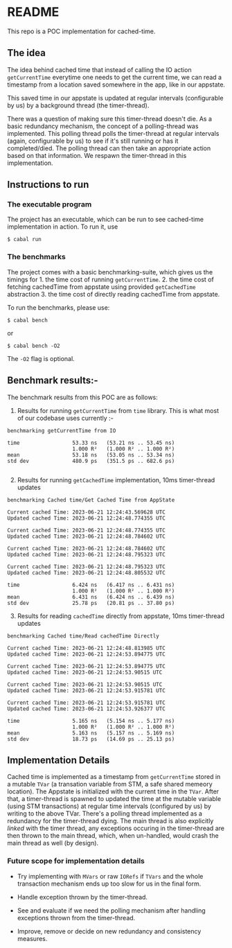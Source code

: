 # README

This repo is a POC implementation for cached-time.

## The idea

The idea behind cached time that instead of calling the IO action `getCurrentTime` everytime
one needs to get the current time, we can read a timestamp from a location saved somewhere in the app,
like in our appstate.

This saved time in our appstate is updated at regular intervals (configurable by us) by a background thread (the timer-thread).

There was a question of making sure this timer-thread doesn't die. As a basic redundancy mechanism, the concept of a polling-thread
was implemented. This polling thread polls the timer-thread at regular intervals (again, configurable by us) to see if it's still
running or has it completed/died. The polling thread can then take an appropriate action based on that information. We respawn
the timer-thread in this implementation.

## Instructions to run

### The executable program 

The project has an executable, which can be run to see cached-time implementation in action. To run it, use

```
$ cabal run
```

### The benchmarks 

The project comes with a basic benchmarking-suite, which gives us the timings for
    1. the time cost of running `getCurrentTime`.
    2. the time cost of fetching cachedTime from appstate using provided `getCachedTime` abstraction
    3. the time cost of directly reading cachedTime from appstate.
    
To run the benchmarks, please use:

```
$ cabal bench
```

or 

```
$ cabal bench -O2
```

The `-O2` flag is optional.


## Benchmark results:-

The benchmark results from this POC are as follows:

1. Results for running `getCurrentTime` from `time` library. This is what most of our codebase uses currently :-


```
benchmarking getCurrentTime from IO

time                 53.33 ns   (53.21 ns .. 53.45 ns)
                     1.000 R²   (1.000 R² .. 1.000 R²)
mean                 53.18 ns   (53.05 ns .. 53.34 ns)
std dev              480.9 ps   (351.5 ps .. 682.6 ps)


```

2. Results for running `getCachedTime` implementation, 10ms timer-thread updates

```
benchmarking Cached time/Get Cached Time from AppState

Current cached Time: 2023-06-21 12:24:43.569628 UTC
Updated cached Time: 2023-06-21 12:24:48.774355 UTC

Current cached Time: 2023-06-21 12:24:48.774355 UTC
Updated cached Time: 2023-06-21 12:24:48.784602 UTC

Current cached Time: 2023-06-21 12:24:48.784602 UTC
Updated cached Time: 2023-06-21 12:24:48.795323 UTC

Current cached Time: 2023-06-21 12:24:48.795323 UTC
Updated cached Time: 2023-06-21 12:24:48.805532 UTC

time                 6.424 ns   (6.417 ns .. 6.431 ns)
                     1.000 R²   (1.000 R² .. 1.000 R²)
mean                 6.431 ns   (6.424 ns .. 6.439 ns)
std dev              25.78 ps   (20.81 ps .. 37.80 ps)
```


3. Results for reading `cachedTime` directly from appstate, 10ms timer-thread updates

```
benchmarking Cached time/Read cachedTime Directly

Current cached Time: 2023-06-21 12:24:48.813985 UTC
Updated cached Time: 2023-06-21 12:24:53.894775 UTC

Current cached Time: 2023-06-21 12:24:53.894775 UTC
Updated cached Time: 2023-06-21 12:24:53.90515 UTC

Current cached Time: 2023-06-21 12:24:53.90515 UTC
Updated cached Time: 2023-06-21 12:24:53.915781 UTC

Current cached Time: 2023-06-21 12:24:53.915781 UTC
Updated cached Time: 2023-06-21 12:24:53.926377 UTC

time                 5.165 ns   (5.154 ns .. 5.177 ns)
                     1.000 R²   (1.000 R² .. 1.000 R²)
mean                 5.163 ns   (5.157 ns .. 5.169 ns)
std dev              18.73 ps   (14.69 ps .. 25.13 ps)
```


## Implementation Details

Cached time is implemented as a timestamp from `getCurrentTime` stored in a mutable `TVar` (a transation variable from STM, a safe shared memeory location). The Appstate is initialized with the current time in the `TVar`. After that, a timer-thread is spawned to updated the time at the mutable variable (using STM transactions) at regular time intervals (configured by us) by writing to the above TVar. There's a polling thread implemented as a redundancy for the timer-thread dying.
The main thread is also explicitly *linked* with the timer thread, any exceptions occuring in the timer-thread are then thrown to the main thread, which, when un-handled, would crash the main thread as well (by design).

### Future scope for implementation details

* Try implementing with `MVars` or raw `IORefs` if `TVars` and the whole transaction mechanism ends up too slow for us in the final form.

* Handle exception thrown by the timer-thread.

* See and evaluate if we need the polling mechanism after handling exceptions thrown from the timer-thread.

* Improve, remove or decide on new redundancy and consistency measures.
